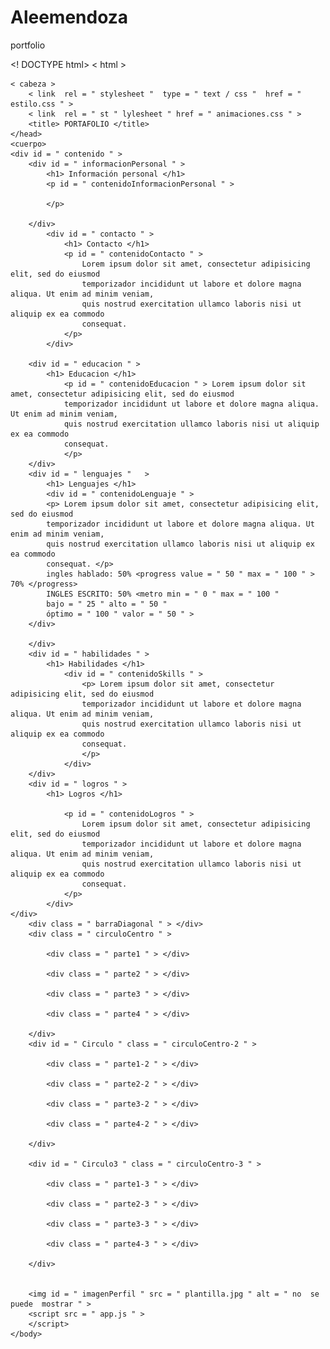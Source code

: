 # Aleemendoza
portfolio

<! DOCTYPE html>
< html >
  
	< cabeza >
		< link  rel = " stylesheet "  type = " text / css "  href = " estilo.css " >
		< link  rel = " st " lylesheet " href = " animaciones.css " >
		<title> PORTAFOLIO </title>
	</head>
	<cuerpo>
	<div id = " contenido " >
		<div id = " informacionPersonal " >
			<h1> Información personal </h1>
			<p id = " contenidoInformacionPersonal " >	
			
			</p>
			
		</div>
			<div id = " contacto " >	
				<h1> Contacto </h1>
				<p id = " contenidoContacto " >
					Lorem ipsum dolor sit amet, consectetur adipisicing elit, sed do eiusmod
					temporizador incididunt ut labore et dolore magna aliqua. Ut enim ad minim veniam,
					quis nostrud exercitation ullamco laboris nisi ut aliquip ex ea commodo
					consequat. 
				</p>
			</div>
		
		<div id = " educacion " >
			<h1> Educacion </h1>
				<p id = " contenidoEducacion " > Lorem ipsum dolor sit amet, consectetur adipisicing elit, sed do eiusmod
				temporizador incididunt ut labore et dolore magna aliqua. Ut enim ad minim veniam,
				quis nostrud exercitation ullamco laboris nisi ut aliquip ex ea commodo
				consequat. 
				</p>
		</div>
		<div id = " lenguajes "   >
			<h1> Lenguajes </h1>
			<div id = " contenidoLenguaje " >
			<p> Lorem ipsum dolor sit amet, consectetur adipisicing elit, sed do eiusmod
			temporizador incididunt ut labore et dolore magna aliqua. Ut enim ad minim veniam,
			quis nostrud exercitation ullamco laboris nisi ut aliquip ex ea commodo
			consequat. </p>
			ingles hablado: 50% <progress value = " 50 " max = " 100 " > 70% </progress>
			INGLES ESCRITO: 50% <metro min = " 0 " max = " 100 "
			bajo = " 25 " alto = " 50 "
			óptimo = " 100 " valor = " 50 " >
		</div>
			
		</div>
		<div id = " habilidades " >
			<h1> Habilidades </h1>
				<div id = " contenidoSkills " >
					<p> Lorem ipsum dolor sit amet, consectetur adipisicing elit, sed do eiusmod
					temporizador incididunt ut labore et dolore magna aliqua. Ut enim ad minim veniam,
					quis nostrud exercitation ullamco laboris nisi ut aliquip ex ea commodo
					consequat. 
					</p>
				</div>
		</div>
		<div id = " logros " >
			<h1> Logros </h1>
			
				<p id = " contenidoLogros " >
					Lorem ipsum dolor sit amet, consectetur adipisicing elit, sed do eiusmod
					temporizador incididunt ut labore et dolore magna aliqua. Ut enim ad minim veniam,
					quis nostrud exercitation ullamco laboris nisi ut aliquip ex ea commodo
					consequat. 
				</p>
			</div>
	</div>
		<div class = " barraDiagonal " > </div>
		<div class = " circuloCentro " >
			
			<div class = " parte1 " > </div>
			
			<div class = " parte2 " > </div>
			
			<div class = " parte3 " > </div>
			
			<div class = " parte4 " > </div>
			
		</div>
		<div id = " Circulo " class = " circuloCentro-2 " >
			
			<div class = " parte1-2 " > </div>
			
			<div class = " parte2-2 " > </div>
			
			<div class = " parte3-2 " > </div>
			
			<div class = " parte4-2 " > </div>
			
		</div>
		
		<div id = " Circulo3 " class = " circuloCentro-3 " >
			
			<div class = " parte1-3 " > </div>
			
			<div class = " parte2-3 " > </div>
			
			<div class = " parte3-3 " > </div>
			
			<div class = " parte4-3 " > </div>
			
		</div>
		
		
		<img id = " imagenPerfil " src = " plantilla.jpg " alt = " no  se  puede  mostrar " >
		<script src = " app.js " >
		</script>
	</body>
</html>
